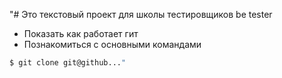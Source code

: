 "# Это текстовый проект для школы тестировщиков be tester
+ Показать как работает гит
+ Познакомиться с основными командами
```bash
$ git clone git@github..."